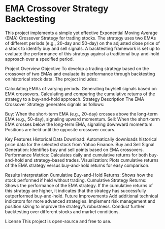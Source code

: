 
# EMA Crossover Strategy Backtesting
This project implements a simple yet effective Exponential Moving Average (EMA) Crossover Strategy for trading stocks. The strategy uses two EMAs of different periods (e.g., 20-day and 50-day) on the adjusted close price of a stock to identify buy and sell signals. A backtesting framework is set up to evaluate the performance of this strategy against a traditional buy-and-hold approach over a specified period.

Project Overview
Objective
To develop a trading strategy based on the crossover of two EMAs and evaluate its performance through backtesting on historical stock data. The project includes:

Calculating EMAs of varying periods.
Generating buy/sell signals based on EMA crossovers.
Calculating and comparing the cumulative returns of the strategy to a buy-and-hold approach.
Strategy Description
The EMA Crossover Strategy generates signals as follows:

Buy: When the short-term EMA (e.g., 20-day) crosses above the long-term EMA (e.g., 50-day), signaling upward momentum.
Sell: When the short-term EMA crosses below the long-term EMA, signaling downward momentum.
Positions are held until the opposite crossover occurs.

Key Features
Historical Data Download: Automatically downloads historical price data for the selected stock from Yahoo Finance.
Buy and Sell Signal Generation: Identifies buy and sell points based on EMA crossovers.
Performance Metrics: Calculates daily and cumulative returns for both buy-and-hold and strategy-based trades.
Visualization: Plots cumulative returns of the EMA strategy versus buy-and-hold returns for easy comparison.

Results Interpretation
Cumulative Buy-and-Hold Returns: Shows how the stock performed if held without trading.
Cumulative Strategy Returns: Shows the performance of the EMA strategy. If the cumulative returns of this strategy are higher, it indicates that the strategy has successfully outperformed buy-and-hold.
Future Improvements
Add additional technical indicators for more advanced strategies.
Implement risk management and position sizing to improve the strategy’s robustness.
Conduct further backtesting over different stocks and market conditions.

License
This project is open-source and free to use.

